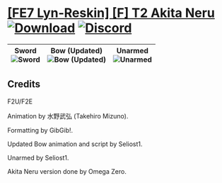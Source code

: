 # [\[FE7 Lyn-Reskin\] \[F\] T2 Akita Neru](https://github.com/Klokinator/FE-Repo/tree/main/Battle%20Animations/Lords%20-%20Vanilla%20and%20Custom/%5BFE7%20Lyn-Reskin%5D%20%5BF%5D%20T2%20Akita%20Neru) [![Download](https://img.shields.io/badge/Download--red?style=social&logo=github)](https://minhaskamal.github.io/DownGit/#/home?url=https://github.com/Klokinator/FE-Repo/tree/main/Battle%20Animations/Lords%20-%20Vanilla%20and%20Custom/%5BFE7%20Lyn-Reskin%5D%20%5BF%5D%20T2%20Akita%20Neru) [![Discord](https://img.shields.io/badge/Discord--blue?style=social&logo=discord)](https://discord.gg/C7VNGnyTPA)

| <b>Sword</b><br/><img alt="Sword" src="https://raw.githubusercontent.com/Klokinator/FE-Repo/main/Battle%20Animations/Lords%20-%20Vanilla%20and%20Custom/%5BFE7%20Lyn-Reskin%5D%20%5BF%5D%20T2%20Akita%20Neru/1.%20Sword/Sword.gif"/> | <b>Bow (Updated)</b><br/><img alt="Bow (Updated)" src="https://raw.githubusercontent.com/Klokinator/FE-Repo/main/Battle%20Animations/Lords%20-%20Vanilla%20and%20Custom/%5BFE7%20Lyn-Reskin%5D%20%5BF%5D%20T2%20Akita%20Neru/5.%20Bow%20(Updated)/Bow.gif"/> | <b>Unarmed</b><br/><img alt="Unarmed" src="https://raw.githubusercontent.com/Klokinator/FE-Repo/main/Battle%20Animations/Lords%20-%20Vanilla%20and%20Custom/%5BFE7%20Lyn-Reskin%5D%20%5BF%5D%20T2%20Akita%20Neru/8.%20Unarmed/Unarmed.gif"/> |
| :---: | :---: | :---: |

## Credits

F2U/F2E

Animation by 水野武弘 (Takehiro Mizuno).

Formatting by GibGib!.

Updated Bow animation and script by Seliost1.

Unarmed by Seliost1.

Akita Neru version done by Omega Zero.


